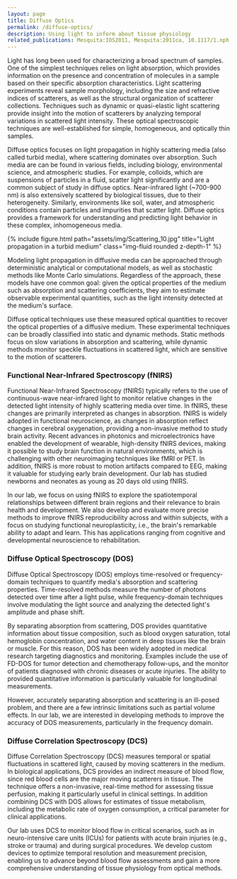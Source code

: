```yaml
---
layout: page
title: Diffuse Optics
permalink: /diffuse-optics/
description: Using light to inform about tissue physiology
related_publications: Mesquita:IOS2011, Mesquita:2011ca, 10.1117/1.nph.9.s2.s24001
---
```


Light has long been used for characterizing a broad spectrum of samples. One of the simplest techniques relies on light absorption, which provides information on the presence and concentration of molecules in a sample based on their specific absorption characteristics. Light scattering experiments reveal sample morphology, including the size and refractive indices of scatterers, as well as the structural organization of scatterer collections. Techniques such as dynamic or quasi-elastic light scattering provide insight into the motion of scatterers by analyzing temporal variations in scattered light intensity. These optical spectroscopic techniques are well-established for simple, homogeneous, and optically thin samples.

Diffuse optics focuses on light propagation in highly scattering media (also called turbid media), where scattering dominates over absorption. Such media are can be found in various fields, including biology, environmental science, and atmospheric studies. For example, colloids, which are suspensions of particles in a fluid, scatter light significantly and are a common subject of study in diffuse optics. Near-infrared light (~700-900 nm) is also extensively scattered by biological tissues, due to their heterogeneity. Similarly, environments like soil, water, and atmospheric conditions contain particles and impurities that scatter light. Diffuse optics provides a framework for understanding and predicting light behavior in these complex, inhomogeneous media.

<div class="row">
    <div class="col-sm mt-3 mt-md-0">
        {% include figure.html path="assets/img/Scattering_10.jpg" title="Light propagation in a turbid medium" class="img-fluid rounded z-depth-1" %}
    </div>
</div>

Modeling light propagation in diffusive media can be approached through deterministic analytical or computational models, as well as stochastic methods like Monte Carlo simulations. Regardless of the approach, these models have one common goal: given the optical properties of the medium such as absorption and scattering coefficients, they aim to estimate observable experimental quantities, such as the light intensity detected at the medium's surface. 

Diffuse optical techniques use these measured optical quantities to recover the optical properties of a diffusive medium. These experimental techniques can be broadly classified into static and dynamic methods. Static methods focus on slow variations in absorption and scattering, while dynamic methods monitor speckle fluctuations in scattered light, which are sensitive to the motion of scatterers. 


### Functional Near-Infrared Spectroscopy (fNIRS)

Functional Near-Infrared Spectroscopy (fNIRS) typically refers to the use of continuous-wave near-infrared light to monitor relative changes in the detected light intensity of highly scattering media over time. In fNIRS, these changes are primarily interpreted as changes in absorption. fNIRS is widely adopted in functional neuroscience, as changes in absorption reflect changes in cerebral oxygenation, providing a non-invasive method to study brain activity. Recent advances in photonics and microelectronics have enabled the development of wearable, high-density fNIRS devices, making it possible to study brain function in natural environments, which is challenging with other neuroimaging techniques like fMRI or PET. In addition, fNIRS is more robust to motion artifacts compared to EEG, making it valuable for studying early brain development. Our lab has studied newborns and neonates as young as 20 days old using fNIRS.

In our lab, we focus on using fNIRS to explore the spatiotemporal relationships between different brain regions and their relevance to brain health and development. We also develop and evaluate more precise methods to improve fNIRS reproducibility across and within subjects, with a focus on studying functional neuroplasticity, i.e., the brain's remarkable ability to adapt and learn. This has applications ranging from cognitive and developmental neuroscience to rehabilitation.


### Diffuse Optical Spectroscopy (DOS)

Diffuse Optical Spectroscopy (DOS) employs time-resolved or frequency-domain techniques to quantify media's absorption and scattering properties. Time-resolved methods measure the number of photons detected over time after a light pulse, while frequency-domain techniques involve modulating the light source and analyzing the detected light's amplitude and phase shift.

By separating absorption from scattering, DOS provides quantitative information about tissue composition, such as blood oxygen saturation, total hemoglobin concentration, and water content in deep tissues like the brain or muscle. For this reason, DOS has been widely adopted in medical research targeting diagnostics and monitoring. Examples include the use of FD-DOS for tumor detection and chemotherapy follow-ups, and the monitor of patients diagnosed with chronic diseases or acute injuries. The ability to provided quantitative information is particularly valuable for longitudinal measurements. 

However, accurately separating absorption and scattering is an ill-posed problem, and there are a few intrinsic limitations such as partial volume effects. In our lab, we are interested in developing methods to improve the accuracy of DOS measurements, particularly in the frequency domain.


### Diffuse Correlation Spectroscopy (DCS)

Diffuse Correlation Spectroscopy (DCS) measures temporal or spatial fluctuations in scattered light, caused by moving scatterers in the medium. In biological applications, DCS provides an indirect measure of blood flow, since red blood cells are the major moving scatterers in tissue. The technique offers a non-invasive, real-time method for assessing tissue perfusion, making it particularly useful in clinical settings. In addition combining DCS with DOS allows for estimates of tissue metabolism, including the metabolic rate of oxygen consumption, a critical parameter for clinical applications.

Our lab uses DCS to monitor blood flow in critical scenarios, such as in neuro-intensive care units (ICUs) for patients with acute brain injuries (e.g., stroke or trauma) and during surgical procedures. We develop custom devices to optimize temporal resolution and measurement precision, enabling us to advance beyond blood flow assessments and gain a more comprehensive understanding of tissue physiology from optical methods. 
